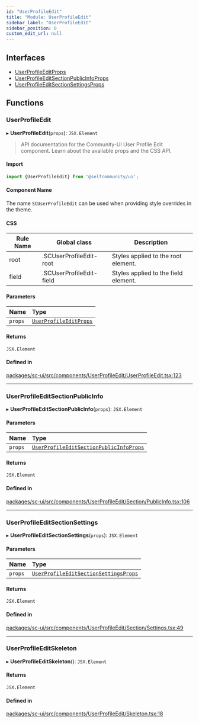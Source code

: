 ```yaml
---
id: "UserProfileEdit"
title: "Module: UserProfileEdit"
sidebar_label: "UserProfileEdit"
sidebar_position: 0
custom_edit_url: null
---
```


## Interfaces

- [UserProfileEditProps](../interfaces/UserProfileEdit.UserProfileEditProps)
- [UserProfileEditSectionPublicInfoProps](../interfaces/UserProfileEdit.UserProfileEditSectionPublicInfoProps)
- [UserProfileEditSectionSettingsProps](../interfaces/UserProfileEdit.UserProfileEditSectionSettingsProps)

## Functions

### UserProfileEdit

▸ **UserProfileEdit**(`props`): `JSX.Element`

> API documentation for the Community-UI User Profile Edit component. Learn about the available props and the CSS API.

#### Import

```jsx
import {UserProfileEdit} from '@selfcommunity/ui';
```

#### Component Name

The name `SCUserProfileEdit` can be used when providing style overrides in the theme.

#### CSS

|Rule Name|Global class|Description|
|---|---|---|
|root|.SCUserProfileEdit-root|Styles applied to the root element.|
|field|.SCUserProfileEdit-field|Styles applied to the field element.|

#### Parameters

| Name | Type |
| :------ | :------ |
| `props` | [`UserProfileEditProps`](../interfaces/UserProfileEdit.UserProfileEditProps) |

#### Returns

`JSX.Element`

#### Defined in

[packages/sc-ui/src/components/UserProfileEdit/UserProfileEdit.tsx:123](https://github.com/selfcommunity/community-ui/blob/3d68cce/packages/sc-ui/src/components/UserProfileEdit/UserProfileEdit.tsx#L123)

___

### UserProfileEditSectionPublicInfo

▸ **UserProfileEditSectionPublicInfo**(`props`): `JSX.Element`

#### Parameters

| Name | Type |
| :------ | :------ |
| `props` | [`UserProfileEditSectionPublicInfoProps`](../interfaces/UserProfileEdit.UserProfileEditSectionPublicInfoProps) |

#### Returns

`JSX.Element`

#### Defined in

[packages/sc-ui/src/components/UserProfileEdit/Section/PublicInfo.tsx:106](https://github.com/selfcommunity/community-ui/blob/3d68cce/packages/sc-ui/src/components/UserProfileEdit/Section/PublicInfo.tsx#L106)

___

### UserProfileEditSectionSettings

▸ **UserProfileEditSectionSettings**(`props`): `JSX.Element`

#### Parameters

| Name | Type |
| :------ | :------ |
| `props` | [`UserProfileEditSectionSettingsProps`](../interfaces/UserProfileEdit.UserProfileEditSectionSettingsProps) |

#### Returns

`JSX.Element`

#### Defined in

[packages/sc-ui/src/components/UserProfileEdit/Section/Settings.tsx:49](https://github.com/selfcommunity/community-ui/blob/3d68cce/packages/sc-ui/src/components/UserProfileEdit/Section/Settings.tsx#L49)

___

### UserProfileEditSkeleton

▸ **UserProfileEditSkeleton**(): `JSX.Element`

#### Returns

`JSX.Element`

#### Defined in

[packages/sc-ui/src/components/UserProfileEdit/Skeleton.tsx:18](https://github.com/selfcommunity/community-ui/blob/3d68cce/packages/sc-ui/src/components/UserProfileEdit/Skeleton.tsx#L18)

